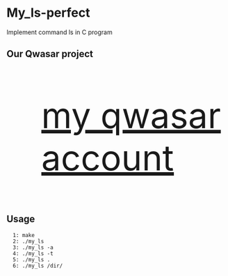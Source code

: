 # My_ls-perfect
Implement command ls in C program


## Our Qwasar project
<p style="color:green; margin-left: 5rem; font-size: 5rem;">
  <a href="https://upskill.us.qwasar.io/users/mirislom_m"> my qwasar account </a>
</p>

## Usage

```
  1: make
  2: ./my_ls 
  3: ./my_ls -a
  4: ./my_ls -t
  5: ./my_ls .
  6: ./my_ls /dir/
 ```
